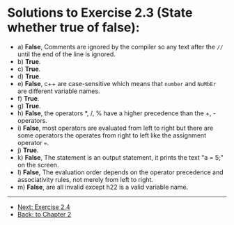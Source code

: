 # Solutions to Exercise 2.3 (State whether true of false):

- a) **False**, Comments are ignored by the compiler so any text after the `//` until the end of the line is ignored.
- b) **True**.
- c) **True**.
- d) **True**.
- e) **False**, c++ are case-sensitive which means that `number` and `NuMbEr` are different variable names.
- f) **True**.
- g) **True**.
- h) **False**, the operators *, /, % have a higher precedence than the +, - operators.
- i) **False**, most operators are evaluated from left to right but there are some operators the operates from right to left like the assignment operator `=`.
- j) **True**.
- k) **False**, The statement is an output statement, it prints the text "a = 5;" on the screen.
- l) **False**, The evaluation order depends on the operator precedence and associativity rules, not merely from left to right.
- m) **False**, are all invalid except h22 is a valid variable name.

---
- [Next: Exercise 2.4](02_04.md)
- [Back: to Chapter 2](README.md)